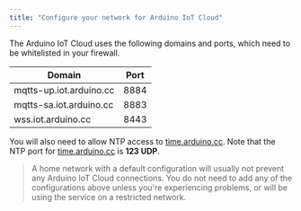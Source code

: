 ```yaml
---
title: "Configure your network for Arduino IoT Cloud"
---
```


The Arduino IoT Cloud uses the following domains and ports, which need to be whitelisted in your firewall.

| Domain                  | Port |
| ----------------------- | ---- |
| mqtts-up.iot.arduino.cc | 8884 |
| mqtts-sa.iot.arduino.cc | 8883 |
| wss.iot.arduino.cc      | 8443 |

You will also need to allow NTP access to [time.arduino.cc](time.arduino.cc). Note that the NTP port for [time.arduino.cc](time.arduino.cc) is **123 UDP**.

> A home network with a default configuration will usually not prevent any Arduino IoT Cloud connections. You do not need to add any of the configurations above unless you're experiencing problems, or will be using the service on a restricted network.
